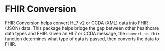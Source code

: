 # FHIR Conversion

FHIR Conversion helps convert HL7 v2 or CCDA (XML) data into FHIR (JSON) data. This package helps bridge the gap between other healthcare data types and FHIR. Given an HL7 or CCDA message, the `convert_to_fhir` function determines what type of data is passed, then converts the data to FHIR. 